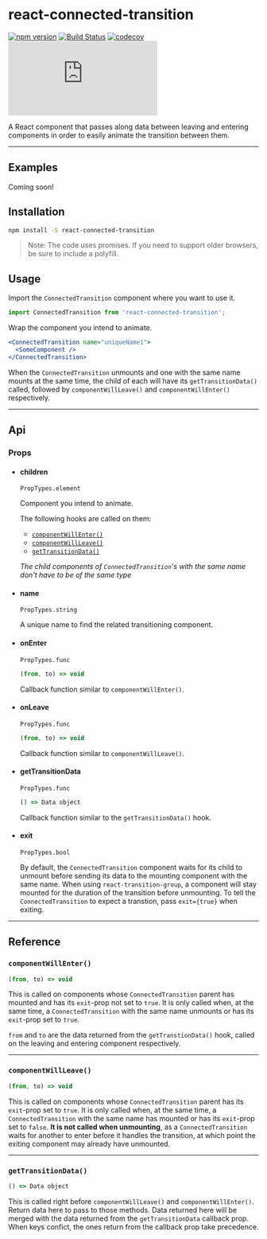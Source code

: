 # react-connected-transition

[![npm version](https://badge.fury.io/js/react-connected-transition.svg)](https://badge.fury.io/js/react-connected-transition)
[![Build Status](https://travis-ci.org/onnovisser/react-connected-transition.svg?branch=master)](https://travis-ci.org/onnovisser/react-connected-transition)
[![codecov](https://codecov.io/gh/onnovisser/react-connected-transition/branch/master/graph/badge.svg)](https://codecov.io/gh/onnovisser/react-connected-transition)
![gzip size](http://img.badgesize.io/https://unpkg.com/react-connected-transition/dist/react-connected-transition.js?compression=gzip&label=gzip%20size)

A React component that passes along data between leaving and entering components in order to easily animate the transition between them.

* * *

## Examples

Coming soon!

## Installation

```bash
npm install -S react-connected-transition
```

> Note: The code uses promises. If you need to support older browsers, be sure to include a polyfill.

## Usage

Import the `ConnectedTransition` component where you want to use it.

```js
import ConnectedTransition from 'react-connected-transition';
```

Wrap the component you intend to animate.

```jsx
<ConnectedTransition name="uniqueName1">
  <SomeComponent />
</ConnectedTransition>
```

When the `ConnectedTransition` unmounts and one with the same name mounts at the same time, the child of each will have its `getTransitionData()` called, followed by `componentWillLeave()` and `componentWillEnter()` respectively.

* * *

## Api

### Props

* #### children
  `PropTypes.element`
  
  Component you intend to animate.

  The following hooks are called on them:

   - [`componentWillEnter()`](#componentwillenter) 
   - [`componentWillLeave()`](#componentwillleave)
   - [`getTransitionData()`](#gettransitiondata)

  *The child components of `ConnectedTransition`'s with the same name don't have to be of the same type*

* #### name
  
  `PropTypes.string`

  A unique name to find the related transitioning component.

* #### onEnter
  
  `PropTypes.func`

  ```js
  (from, to) => void
  ```

  Callback function similar to `componentWillEnter()`.

* #### onLeave
  
  `PropTypes.func`

  ```js
  (from, to) => void
  ```

  Callback function similar to `componentWillLeave()`.

* #### getTransitionData
  
  `PropTypes.func`

  ```js
  () => Data object
  ```

  Callback function similar to the `getTransitionData()` hook.

* #### exit
  
  `PropTypes.bool`

  By default, the `ConnectedTransition` component waits for its child to unmount before sending its data to the mounting component with the same name. When using `react-transition-group`, a component will stay mounted for the duration of the transition before unmounting. To tell the `ConnectedTransition` to expect a transtion, pass `exit={true}` when exiting.

* * *

## Reference

### `componentWillEnter()`

```js
(from, to) => void
```

This is called on components whose `ConnectedTransition` parent has mounted and has its `exit`-prop not set to `true`. It is only called when, at the same time, a `ConnectedTransition` with the same name unmounts or has its `exit`-prop set to `true`.

`from` and `to` are the data returned from the `getTranstionData()` hook, called on the leaving and entering component respectively.

* * *

### `componentWillLeave()`

```js
(from, to) => void
```

This is called on components whose `ConnectedTransition` parent has its `exit`-prop set to `true`. It is only called when, at the same time, a `ConnectedTransition` with the same name has mounted or has its `exit`-prop set to `false`. **It is not called when unmounting**, as a `ConnectedTransition` waits for another to enter before it handles the transition, at which point the exiting component may already have unmounted.

* * *

### `getTransitionData()`

```js
() => Data object
```

This is called right before `componentWillLeave()` and `componentWillEnter()`. Return data here to pass to those methods. Data returned here will be merged with the data returned from the `getTransitionData` callback prop. When keys confict, the ones return from the callback prop take precedence.

